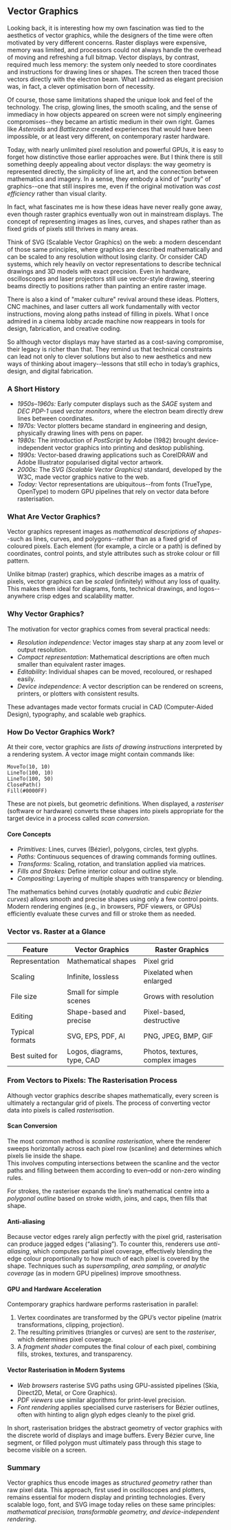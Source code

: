 
## Vector Graphics

Looking back, it is interesting how my own fascination was tied to the aesthetics of vector graphics, while the
designers of the time were often motivated by very different concerns. Raster displays were expensive, memory was
limited, and processors could not always handle the overhead of moving and refreshing a full bitmap. Vector displays,
by contrast, required much less memory: the system only needed to store coordinates and instructions for drawing
lines or shapes. The screen then traced those vectors directly with the electron beam. What I admired as elegant
precision was, in fact, a clever optimisation born of necessity.

Of course, those same limitations shaped the unique look and feel of the technology. The crisp, glowing lines,
the smooth scaling, and the sense of immediacy in how objects appeared on screen were not simply engineering
compromises--they became an artistic medium in their own right. Games like *Asteroids* and *Battlezone* created
experiences that would have been impossible, or at least very different, on contemporary raster hardware.

Today, with nearly unlimited pixel resolution and powerful GPUs, it is easy to forget how distinctive those earlier
approaches were. But I think there is still something deeply appealing about vector displays: the way geometry is
represented directly, the simplicity of line art, and the connection between mathematics and imagery. In a sense,
they embody a kind of "purity" of graphics--one that still inspires me, even if the original motivation was
*cost efficiency* rather than visual clarity.

In fact, what fascinates me is how these ideas have never really gone away, even though raster graphics eventually
won out in mainstream displays. The concept of representing images as lines, curves, and shapes rather than as
fixed grids of pixels still thrives in many areas.

Think of SVG (Scalable Vector Graphics) on the web: a modern descendant of those same principles, where graphics
are described mathematically and can be scaled to any resolution without losing clarity. Or consider CAD systems,
which rely heavily on vector representations to describe technical drawings and 3D models with exact precision.
Even in hardware, oscilloscopes and laser projectors still use vector-style drawing, steering beams directly
to positions rather than painting an entire raster image.

There is also a kind of "maker culture" revival around these ideas. Plotters, CNC machines, and laser cutters
all work fundamentally with vector instructions, moving along paths instead of filling in pixels. What I once
admired in a cinema lobby arcade machine now reappears in tools for design, fabrication, and creative coding.

So although vector displays may have started as a cost-saving compromise, their legacy is richer than that.
They remind us that technical constraints can lead not only to clever solutions but also to new aesthetics and
new ways of thinking about imagery--lessons that still echo in today’s graphics, design, and digital fabrication.


### A Short History

- *1950s–1960s:* Early computer displays such as the *SAGE* system and *DEC PDP-1* used
  *vector monitors*, where the electron beam directly drew lines between coordinates.  
- *1970s:* Vector plotters became standard in engineering and design, physically drawing lines with pens on paper.  
- *1980s:* The introduction of *PostScript* by Adobe (1982) brought device-independent vector graphics
  into printing and desktop publishing.  
- *1990s:* Vector-based drawing applications such as CorelDRAW and Adobe Illustrator popularised digital vector artwork.  
- *2000s:* The *SVG (Scalable Vector Graphics)* standard, developed by the W3C, made vector graphics native to the web.  
- *Today:* Vector representations are ubiquitous--from fonts (TrueType, OpenType) to modern GPU pipelines
  that rely on vector data before rasterisation.


### What Are Vector Graphics?

Vector graphics represent images as *mathematical descriptions of shapes*--such as lines, curves,
and polygons--rather than as a fixed grid of coloured pixels. Each element (for example, a circle
or a path) is defined by coordinates, control points, and style attributes such as stroke colour
or fill pattern.

Unlike bitmap (raster) graphics, which describe images as a matrix of pixels, vector graphics can
be *scaled* (infinitely) without any loss of quality. This makes them ideal for diagrams, fonts,
technical drawings, and logos--anywhere crisp edges and scalability matter.


### Why Vector Graphics?

The motivation for vector graphics comes from several practical needs:
- *Resolution independence*: Vector images stay sharp at any zoom level or output resolution.  
- *Compact representation*: Mathematical descriptions are often much smaller than equivalent raster images.  
- *Editability*: Individual shapes can be moved, recoloured, or reshaped easily.  
- *Device independence*: A vector description can be rendered on screens, printers, or plotters with consistent results.

These advantages made vector formats crucial in CAD (Computer-Aided Design), typography, and scalable web graphics.


### How Do Vector Graphics Work?

At their core, vector graphics are *lists of drawing instructions* interpreted by a rendering system.
A vector image might contain commands like:

```
MoveTo(10, 10)
LineTo(100, 10)
LineTo(100, 50)
ClosePath()
Fill(#0000FF)
```

These are not pixels, but geometric definitions. When displayed, a *rasteriser* (software or hardware)
converts these shapes into pixels appropriate for the target device in a process called *scan conversion*.

#### Core Concepts

- *Primitives:* Lines, curves (Bézier), polygons, circles, text glyphs.  
- *Paths:* Continuous sequences of drawing commands forming outlines.  
- *Transforms:* Scaling, rotation, and translation applied via matrices.  
- *Fills and Strokes:* Define interior colour and outline style.  
- *Compositing:* Layering of multiple shapes with transparency or blending.  

The mathematics behind curves (notably *quadratic* and *cubic Bézier curves*) allows smooth and precise
shapes using only a few control points. Modern rendering engines (e.g., in browsers, PDF viewers, or GPUs)
efficiently evaluate these curves and fill or stroke them as needed.



### Vector vs. Raster at a Glance

| Feature           | Vector Graphics               | Raster Graphics                    |
|-------------------|-------------------------------|------------------------------------|
| Representation    | Mathematical shapes           | Pixel grid                         |
| Scaling           | Infinite, lossless            | Pixelated when enlarged            |
| File size         | Small for simple scenes       | Grows with resolution              |
| Editing           | Shape-based and precise       | Pixel-based, destructive           |
| Typical formats   | SVG, EPS, PDF, AI             | PNG, JPEG, BMP, GIF                |
| Best suited for   | Logos, diagrams, type, CAD    | Photos, textures, complex images   |



### From Vectors to Pixels: The Rasterisation Process

Although vector graphics describe shapes mathematically, every screen is ultimately a
rectangular grid of pixels. The process of converting vector data into pixels is
called *rasterisation*.


#### Scan Conversion

The most common method is *scanline rasterisation*, where the renderer sweeps horizontally
across each pixel row (scanline) and determines which pixels lie inside the shape.  
This involves computing intersections between the scanline and the vector paths and filling
between them according to even–odd or non-zero winding rules.

For strokes, the rasteriser expands the line’s mathematical centre into a *polygonal outline*
based on stroke width, joins, and caps, then fills that shape.


#### Anti-aliasing

Because vector edges rarely align perfectly with the pixel grid, rasterisation can produce
jagged edges (“aliasing”). To counter this, renderers use *anti-aliasing*, which computes
partial pixel coverage, effectively blending the edge colour proportionally to how much of
each pixel is covered by the shape. Techniques such as *supersampling*, *area sampling*,
or *analytic coverage* (as in modern GPU pipelines) improve smoothness.


#### GPU and Hardware Acceleration

Contemporary graphics hardware performs rasterisation in parallel:
1. Vertex coordinates are transformed by the GPU’s vector pipeline (matrix transformations, clipping, projection).
2. The resulting primitives (triangles or curves) are sent to the *rasteriser*, which determines pixel coverage.
3. A *fragment shader* computes the final colour of each pixel, combining fills, strokes, textures, and transparency.


#### Vector Rasterisation in Modern Systems

- *Web browsers* rasterise SVG paths using GPU-assisted pipelines (Skia, Direct2D, Metal, or Core Graphics).
- *PDF viewers* use similar algorithms for print-level precision.
- *Font rendering* applies specialised curve rasterisers for Bézier outlines, often with hinting
  to align glyph edges cleanly to the pixel grid.

In short, rasterisation bridges the abstract geometry of vector graphics with the discrete world of displays
and image buffers. Every Bézier curve, line segment, or filled polygon must ultimately pass through this
stage to become visible on a screen.


### Summary

Vector graphics thus encode images as *structured geometry* rather than raw pixel data. This approach,
first used in oscilloscopes and plotters, remains essential for modern display and printing technologies.
Every scalable logo, font, and SVG image today relies on these same principles: *mathematical precision,
transformable geometry, and device-independent rendering*.

